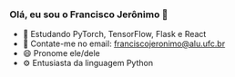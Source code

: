 ### Olá, eu sou o Francisco Jerônimo 👋

- 🌱 Estudando PyTorch, TensorFlow, Flask e React
- 📧 Contate-me no email: franciscojeronimo@alu.ufc.br
- 😄 Pronome ele/dele
- ⚙️ Entusiasta da linguagem Python
